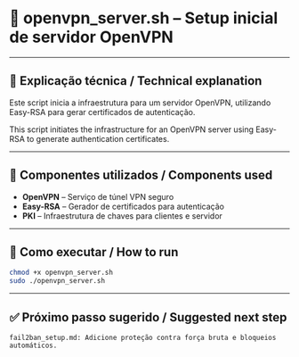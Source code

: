 # 🔐 openvpn_server.sh – Setup inicial de servidor OpenVPN

---

## 📝 Explicação técnica / Technical explanation

Este script inicia a infraestrutura para um servidor OpenVPN, utilizando Easy-RSA para gerar certificados de autenticação.

This script initiates the infrastructure for an OpenVPN server using Easy-RSA to generate authentication certificates.

---

## 🧱 Componentes utilizados / Components used

- **OpenVPN** – Serviço de túnel VPN seguro
- **Easy-RSA** – Gerador de certificados para autenticação
- **PKI** – Infraestrutura de chaves para clientes e servidor

---

## 🚀 Como executar / How to run

```bash
chmod +x openvpn_server.sh
sudo ./openvpn_server.sh
```
---

## ✅ Próximo passo sugerido / Suggested next step

    fail2ban_setup.md: Adicione proteção contra força bruta e bloqueios automáticos.
